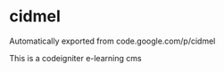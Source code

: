 # cidmel
Automatically exported from code.google.com/p/cidmel

This is a codeigniter e-learning cms
